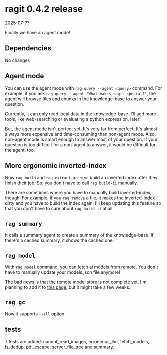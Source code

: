 # ragit 0.4.2 release

2025-07-??

Finally we have an agent mode!

## Dependencies

No changes

## Agent mode

You can use the agent mode with `rag query --agent <query>` command. For example, if you ask `rag query --agent "What makes ragit special?"`, the agent will browse files and chunks in the knowledge-base to answer your question.

Currently, it can only read local data in the knowledge-base. I'll add more tools, like web-searching or evaluating a python expression, later!

But, the agent mode isn't perfect yet. It's very far from perfect. It's almost always more expensive and time-consuming than non-agent mode. Also, non-agent mode is smart enough to answer most of your question. If your question is too difficult for a non-agent to answer, it would be difficult for the agent, too.

## More ergonomic inverted-index

Now `rag build` and `rag extract-archive` build an inverted index after they finish their job. So, you don't have to call `rag build-ii` manually.

There are sometimes where you have to manually build inverted-index, though. For example, if you `rag remove` a file, it makes the inverted-index dirty and you have to build the index again. I'll keep updating this feature so that you don't have to care about `rag build-ii` at all.

## `rag summary`

It calls a summary agent to create a summary of the knowledge-base. If there's a cached summary, it shows the cached one.

## `rag model`

With `rag model` command, you can fetch ai models from remote. You don't have to manually update your models.json file anymore!

The bad news is that the remote model store is not complete yet. I'm planning to add it to [this page](https://ragit.baehyunsol.com), but it might take a few weeks.

## `rag gc`

Now it supports `--all` option.

## tests

7 tests are added: cannot_read_images, erroneous_llm, fetch_models, ls_dedup, pdl_escape, server_file_tree and summary.
